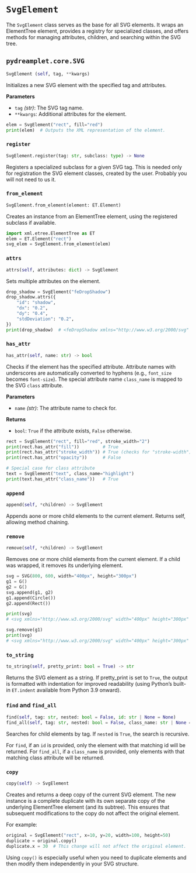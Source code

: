 # `SvgElement`

The `SvgElement` class serves as the base for all SVG elements. It wraps an ElementTree element, provides a registry for specialized classes, and offers methods for managing attributes, children, and searching within the SVG tree.

## <span class="class"></span>`pydreamplet.core.SVG`

<!--skip-->
```py
SvgElement (self, tag, **kwargs)
```

Initializes a new SVG element with the specified tag and attributes.

<span class="param">**Parameters**</span>

- `tag` *(str)*: The SVG tag name.
- `**kwargs`: Additional attributes for the element.

<!--skip-->
```py
elem = SvgElement("rect", fill="red")
print(elem)  # Outputs the XML representation of the element.
```

### <span class="meth"></span>`register`

<!--skip-->
```py
SvgElement.register(tag: str, subclass: type) -> None
```

Registers a specialized subclass for a given SVG tag. This is needed only for registration the SVG element classes, created by the user. Probably you will not need to us it.

### <span class="meth"></span>`from_element`

<!--skip-->
```py
SvgElement.from_element(element: ET.Element)
```

Creates an instance from an ElementTree element, using the registered subclass if available.

<!--skip-->
```py
import xml.etree.ElementTree as ET
elem = ET.Element("rect")
svg_elem = SvgElement.from_element(elem)
```

### <span class="meth"></span>`attrs`

<!--skip-->
```py
attrs(self, attributes: dict) -> SvgElement
```

Sets multiple attributes on the element.

<!--skip-->
```py
drop_shadow = SvgElement("feDropShadow")
drop_shadow.attrs({
    "id": "shadow",
    "dx": "0.2",
    "dy": "0.4",
    "stdDeviation": "0.2",
})
print(drop_shadow)  # <feDropShadow xmlns="http://www.w3.org/2000/svg" id="shadow" dx="0.2" dy="0.4" stdDeviation="0.2" />
```

### <span class="meth"></span>`has_attr`

<!--skip-->
```py
has_attr(self, name: str) -> bool
```

Checks if the element has the specified attribute. Attribute names with underscores are automatically converted to hyphens (e.g., `font_size` becomes `font-size`). The special attribute name `class_name` is mapped to the SVG `class` attribute.

<span class="param">**Parameters**</span>

- `name` *(str)*: The attribute name to check for.

<span class="param">**Returns**</span>

- `bool`: `True` if the attribute exists, `False` otherwise.

<!--skip-->
<!--skip-->
```py
rect = SvgElement("rect", fill="red", stroke_width="2")
print(rect.has_attr("fill"))         # True
print(rect.has_attr("stroke_width")) # True (checks for "stroke-width")
print(rect.has_attr("opacity"))      # False

# Special case for class attribute
text = SvgElement("text", class_name="highlight")
print(text.has_attr("class_name"))   # True
```

### <span class="meth"></span>`append`

<!--skip-->
```py
append(self, *children) -> SvgElement
```

Appends aone or more child elements to the current element. Returns self, allowing method chaining.

### <span class="meth"></span>`remove`

<!--skip-->
```py
remove(self, *children) -> SvgElement
```

Removes one or more child elements from the current element. If a child was wrapped, it removes its underlying element.

<!--skip-->
```py
svg = SVG(800, 600, width="400px", height="300px")
g1 = G()
g2 = G()
svg.append(g1, g2)
g1.append(Circle())
g2.append(Rect())

print(svg)
# <svg xmlns="http://www.w3.org/2000/svg" width="400px" height="300px" viewBox="0 0 800 600"><g><circle /></g><g><rect /></g></svg>

svg.remove(g1)
print(svg)
# <svg xmlns="http://www.w3.org/2000/svg" width="400px" height="300px" viewBox="0 0 800 600"><g><rect /></g></svg>
```

### <span class="meth"></span>`to_string`

<!--skip-->
```py
to_string(self, pretty_print: bool = True) -> str
```

Returns the SVG element as a string. If pretty_print is set to `True`, the output is formatted with indentation for improved readability (using Python’s built-in `ET.indent` available from Python 3.9 onward).

### <span class="meth"></span>`find` and `find_all`

<!--skip-->
```py
find(self, tag: str, nested: bool = False, id: str | None = None)
find_all(self, tag: str, nested: bool = False, class_name: str | None = None)
```

Searches for child elements by tag. If `nested` is `True`, the search is recursive.

For `find`, if an `id` is provided, only the element with that matching id will be returned.
For `find_all`, if a `class_name` is provided, only elements with that matching class attribute will be returned.

### <span class="meth"></span>`copy`

<!--skip-->
```py
copy(self) -> SvgElement
```

Creates and returns a deep copy of the current SVG element. The new instance is a complete duplicate with its own separate copy of the underlying ElementTree element (and its subtree). This ensures that subsequent modifications to the copy do not affect the original element.

For example:

<!--skip-->
```py
original = SvgElement("rect", x=10, y=20, width=100, height=50)
duplicate = original.copy()
duplicate.x = 30  # This change will not affect the original element.
```

Using `copy()` is especially useful when you need to duplicate elements and then modify them independently in your SVG structure.